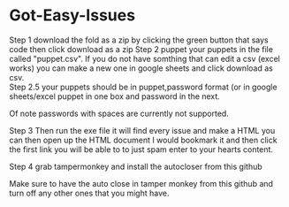 # Got-Easy-Issues


Step 1 download the fold as a zip by clicking the green button that says code then click download as a zip
Step 2 puppet your puppets in the file called "puppet.csv".  If you do not have somthing that can edit a csv (excel works) you can make a new one in google sheets and click download as csv.  
Step 2.5 your puppets should be in puppet,password format (or in google sheets/excel puppet in one box and password in the next. 

Of note passwords with spaces are currently not supported.

Step 3 Then run the exe file it will find every issue and make a HTML you can then open up the HTML document I would bookmark it and then click the first link you will be able to to just spam enter to your hearts content.  
 
Step 4 grab tampermonkey and install the autocloser from this github

Make sure to have the auto close in tamper monkey from this github and turn off any other ones that you might have.  
